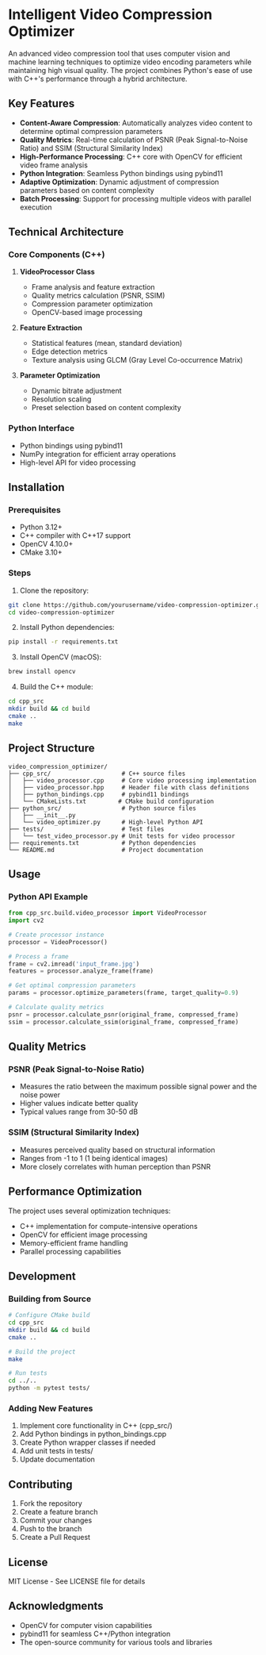 # Intelligent Video Compression Optimizer

An advanced video compression tool that uses computer vision and machine learning techniques to optimize video encoding parameters while maintaining high visual quality. The project combines Python's ease of use with C++'s performance through a hybrid architecture.

## Key Features

- **Content-Aware Compression**: Automatically analyzes video content to determine optimal compression parameters
- **Quality Metrics**: Real-time calculation of PSNR (Peak Signal-to-Noise Ratio) and SSIM (Structural Similarity Index)
- **High-Performance Processing**: C++ core with OpenCV for efficient video frame analysis
- **Python Integration**: Seamless Python bindings using pybind11
- **Adaptive Optimization**: Dynamic adjustment of compression parameters based on content complexity
- **Batch Processing**: Support for processing multiple videos with parallel execution

## Technical Architecture

### Core Components (C++)

1. **VideoProcessor Class**
   - Frame analysis and feature extraction
   - Quality metrics calculation (PSNR, SSIM)
   - Compression parameter optimization
   - OpenCV-based image processing

2. **Feature Extraction**
   - Statistical features (mean, standard deviation)
   - Edge detection metrics
   - Texture analysis using GLCM (Gray Level Co-occurrence Matrix)

3. **Parameter Optimization**
   - Dynamic bitrate adjustment
   - Resolution scaling
   - Preset selection based on content complexity

### Python Interface

- Python bindings using pybind11
- NumPy integration for efficient array operations
- High-level API for video processing

## Installation

### Prerequisites
- Python 3.12+
- C++ compiler with C++17 support
- OpenCV 4.10.0+
- CMake 3.10+

### Steps

1. Clone the repository:
```bash
git clone https://github.com/yourusername/video-compression-optimizer.git
cd video-compression-optimizer
```

2. Install Python dependencies:
```bash
pip install -r requirements.txt
```

3. Install OpenCV (macOS):
```bash
brew install opencv
```

4. Build the C++ module:
```bash
cd cpp_src
mkdir build && cd build
cmake ..
make
```

## Project Structure

```
video_compression_optimizer/
├── cpp_src/                    # C++ source files
│   ├── video_processor.cpp     # Core video processing implementation
│   ├── video_processor.hpp     # Header file with class definitions
│   ├── python_bindings.cpp     # pybind11 bindings
│   └── CMakeLists.txt         # CMake build configuration
├── python_src/                 # Python source files
│   ├── __init__.py
│   └── video_optimizer.py      # High-level Python API
├── tests/                      # Test files
│   └── test_video_processor.py # Unit tests for video processor
├── requirements.txt            # Python dependencies
└── README.md                   # Project documentation
```

## Usage

### Python API Example
```python
from cpp_src.build.video_processor import VideoProcessor
import cv2

# Create processor instance
processor = VideoProcessor()

# Process a frame
frame = cv2.imread('input_frame.jpg')
features = processor.analyze_frame(frame)

# Get optimal compression parameters
params = processor.optimize_parameters(frame, target_quality=0.9)

# Calculate quality metrics
psnr = processor.calculate_psnr(original_frame, compressed_frame)
ssim = processor.calculate_ssim(original_frame, compressed_frame)
```

## Quality Metrics

### PSNR (Peak Signal-to-Noise Ratio)
- Measures the ratio between the maximum possible signal power and the noise power
- Higher values indicate better quality
- Typical values range from 30-50 dB

### SSIM (Structural Similarity Index)
- Measures perceived quality based on structural information
- Ranges from -1 to 1 (1 being identical images)
- More closely correlates with human perception than PSNR

## Performance Optimization

The project uses several optimization techniques:
- C++ implementation for compute-intensive operations
- OpenCV for efficient image processing
- Memory-efficient frame handling
- Parallel processing capabilities

## Development

### Building from Source
```bash
# Configure CMake build
cd cpp_src
mkdir build && cd build
cmake ..

# Build the project
make

# Run tests
cd ../..
python -m pytest tests/
```

### Adding New Features
1. Implement core functionality in C++ (cpp_src/)
2. Add Python bindings in python_bindings.cpp
3. Create Python wrapper classes if needed
4. Add unit tests in tests/
5. Update documentation

## Contributing

1. Fork the repository
2. Create a feature branch
3. Commit your changes
4. Push to the branch
5. Create a Pull Request

## License

MIT License - See LICENSE file for details

## Acknowledgments

- OpenCV for computer vision capabilities
- pybind11 for seamless C++/Python integration
- The open-source community for various tools and libraries
